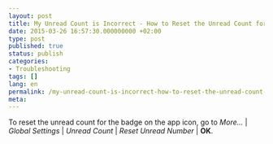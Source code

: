 ```yaml
---
layout: post
title: My Unread Count is Incorrect - How to Reset the Unread Count for Badge?
date: 2015-03-26 16:57:30.000000000 +02:00
type: post
published: true
status: publish
categories:
- Troubleshooting
tags: []
lang: en
permalink: /my-unread-count-is-incorrect-how-to-reset-the-unread-count-for-badge/
meta:
---
```


To reset the unread count for the badge on the app icon, go to *More...* \| *Global Settings* \| *Unread Count* \| *Reset Unread Number* \| **OK**.